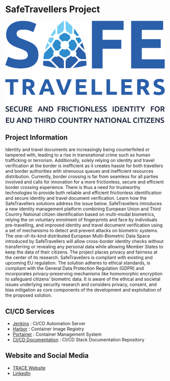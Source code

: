 # SafeTravellers Project

<p align="center">
  <img src="../safe-travellers-full.png" alt="Safe Travellers" width="600">
</p>


## Project Information
Identity and travel documents are increasingly being counterfeited or tampered with, leading to a rise in transnational crime such as human trafficking or terrorism. Additionally, solely relying on identity and travel verification at the border is inefficient as it creates hassle for both travellers and border authorities with strenuous queues and inefficient resources distribution. Currently, border crossing is far from seamless for all parties involved and calls for innovation for a more frictionless, secure and efficient border crossing experience. There is thus a need for trustworthy technologies to provide both reliable and efficient frictionless identification and secure identity and travel document verification. Learn how the SafeTravellers solutions address the issue below. SafeTravellers introduces a new identity management platform combining European Union and Third Country National citizen identification based on multi-modal biometrics, relying the on voluntary enrolment of fingerprints and face by individuals pre-travelling, and improved identity and travel document verification using a set of mechanisms to detect and prevent attacks on biometric systems. The one-of-its-kind distributed European Multi-Biometric Data Space introduced by SafeTravellers will allow cross-border identity checks without transferring or revealing any personal data while allowing Member States to keep the data of their citizens. The project places privacy and fairness at the center of its research. SafeTravellers is compliant with existing and upcoming EU regulation. The solution adheres to ethical standards, is compliant with the General Data Protection Regulation (GDPR) and incorporates privacy-preserving mechanisms like homomorphic encryption to safeguard citizens’ biometric data. It is aware of the ethical and societal issues underlying security research and considers privacy, consent, and bias mitigation as core components of the development and exploitation of the proposed solution.

## CI/CD Services

* [Jenkins](https://jenkins.safetravellers.rid-intrasoft.eu) : CI/CD Automation Server
* [Harbor](https://harbor.safetravellers.rid-intrasoft.eu) : Container Image Registry
* [Portainer](https://portainer.safetravellers.rid-intrasoft.eu) : Container Management System
* [CI/CD Documentation](https://github.com/SafeTravellers-Project/cicd-documentation) : CI/CD Stack Documentation Repository

## Website and Social Media

* [TRACE Website](https://safetravellers-project.eu/)
* [LinkedIn](https://www.linkedin.com/company/safetravellers-project/)
